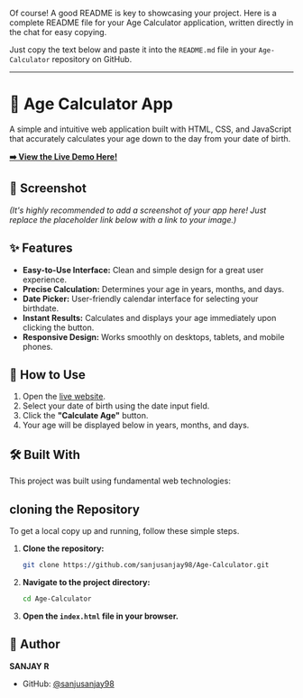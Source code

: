 Of course\! A good README is key to showcasing your project. Here is a complete README file for your Age Calculator application, written directly in the chat for easy copying.

Just copy the text below and paste it into the `README.md` file in your `Age-Calculator` repository on GitHub.

-----

# 📅 Age Calculator App

A simple and intuitive web application built with HTML, CSS, and JavaScript that accurately calculates your age down to the day from your date of birth.

[**➡️ View the Live Demo Here\!**](https://sanjusanjay98.github.io/Age-Calculator/)

## 📸 Screenshot

*(It's highly recommended to add a screenshot of your app here\! Just replace the placeholder link below with a link to your image.)*

## ✨ Features

  * **Easy-to-Use Interface:** Clean and simple design for a great user experience.
  * **Precise Calculation:** Determines your age in years, months, and days.
  * **Date Picker:** User-friendly calendar interface for selecting your birthdate.
  * **Instant Results:** Calculates and displays your age immediately upon clicking the button.
  * **Responsive Design:** Works smoothly on desktops, tablets, and mobile phones.

## 🚀 How to Use

1.  Open the [live website](https://sanjusanjay98.github.io/Age-Calculator/).
2.  Select your date of birth using the date input field.
3.  Click the **"Calculate Age"** button.
4.  Your age will be displayed below in years, months, and days.

## 🛠️ Built With

This project was built using fundamental web technologies:

## cloning the Repository

To get a local copy up and running, follow these simple steps.

1.  **Clone the repository:**
    ```sh
    git clone https://github.com/sanjusanjay98/Age-Calculator.git
    ```
2.  **Navigate to the project directory:**
    ```sh
    cd Age-Calculator
    ```
3.  **Open the `index.html` file in your browser.**

## 👤 Author

**SANJAY R**

  * GitHub: [@sanjusanjay98](https://github.com/sanjusanjay98)

